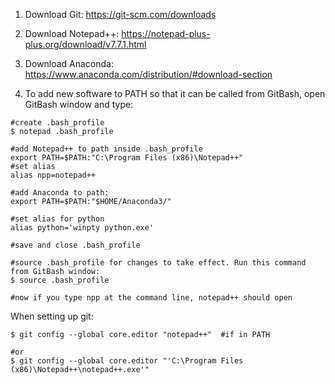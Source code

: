 1. Download Git: https://git-scm.com/downloads
2. Download Notepad++: https://notepad-plus-plus.org/download/v7.7.1.html
3. Download Anaconda: https://www.anaconda.com/distribution/#download-section

3. To add new software to PATH so that it can be called from GitBash, open GitBash window and type:
```
#create .bash_profile
$ notepad .bash_profile

#add Notepad++ to path inside .bash_profile
export PATH=$PATH:"C:\Program Files (x86)\Notepad++" 
#set alias
alias npp=notepad++

#add Anaconda to path:
export PATH=$PATH:"$HOME/Anaconda3/"

#set alias for python
alias python='winpty python.exe'

#save and close .bash_profile

#source .bash_profile for changes to take effect. Run this command from GitBash window:
$ source .bash_profile

#now if you type npp at the command line, notepad++ should open
```
When setting up git:
```
$ git config --global core.editor "notepad++"  #if in PATH

#or
$ git config --global core.editor "'C:\Program Files (x86)\Notepad++\notepad++.exe'"
```
